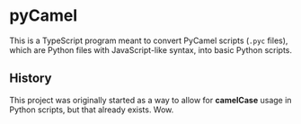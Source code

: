 # pyCamel
This is a TypeScript program meant to convert PyCamel scripts (`.pyc` files), which are Python files with JavaScript-like syntax, into basic Python scripts.

## History
This project was originally started as a way to allow for **camelCase** usage in Python scripts, but that already exists. Wow.